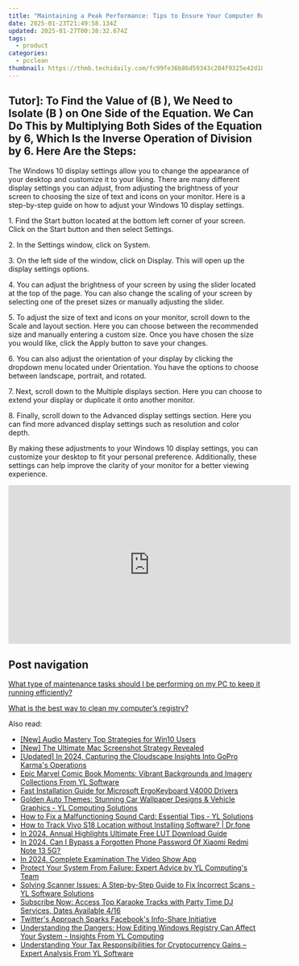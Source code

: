 ```yaml
---
title: "Maintaining a Peak Performance: Tips to Ensure Your Computer Runs Seamlessly - YL Software"
date: 2025-01-23T21:49:58.134Z
updated: 2025-01-27T00:38:32.674Z
tags:
  - product
categories:
  - pcclean
thumbnail: https://thmb.techidaily.com/fc99fe36b86d59343c284f9325e42d18bed568fbce4953c66b51cbd30def1721.jpg
---
```


## Tutor]: To Find the Value of \(B \), We Need to Isolate \(B \) on One Side of the Equation. We Can Do This by Multiplying Both Sides of the Equation by 6, Which Is the Inverse Operation of Division by 6. Here Are the Steps:

The Windows 10 display settings allow you to change the appearance of your desktop and customize it to your liking. There are many different display settings you can adjust, from adjusting the brightness of your screen to choosing the size of text and icons on your monitor. Here is a step-by-step guide on how to adjust your Windows 10 display settings. 

1\. Find the Start button located at the bottom left corner of your screen. Click on the Start button and then select Settings.

2\. In the Settings window, click on System.

3\. On the left side of the window, click on Display. This will open up the display settings options. 

4\. You can adjust the brightness of your screen by using the slider located at the top of the page. You can also change the scaling of your screen by selecting one of the preset sizes or manually adjusting the slider.

5\. To adjust the size of text and icons on your monitor, scroll down to the Scale and layout section. Here you can choose between the recommended size and manually entering a custom size. Once you have chosen the size you would like, click the Apply button to save your changes.

6\. You can also adjust the orientation of your display by clicking the dropdown menu located under Orientation. You have the options to choose between landscape, portrait, and rotated.

7\. Next, scroll down to the Multiple displays section. Here you can choose to extend your display or duplicate it onto another monitor.

8\. Finally, scroll down to the Advanced display settings section. Here you can find more advanced display settings such as resolution and color depth. 

By making these adjustments to your Windows 10 display settings, you can customize your desktop to fit your personal preference. Additionally, these settings can help improve the clarity of your monitor for a better viewing experience.

<!-- affiliate ads begin -->
<iframe width="560" height="315" src="https://www.youtube.com/embed/rdNq2Sp031s?si=3FcJa3dQLraUDHKv" title="YouTube video player" frameborder="0" allow="accelerometer; autoplay; clipboard-write; encrypted-media; gyroscope; picture-in-picture; web-share" referrerpolicy="strict-origin-when-cross-origin" allowfullscreen></iframe>
<!-- affiliate ads end -->

## Post navigation

[What type of maintenance tasks should I be performing on my PC to keep it running efficiently?](https://tools.techidaily.com/pcclean/products/)

[What is the best way to clean my computer’s registry?](https://tools.techidaily.com/pcclean/products/)

<ins class="adsbygoogle"
     style="display:block"
     data-ad-format="autorelaxed"
     data-ad-client="ca-pub-7571918770474297"
     data-ad-slot="1223367746"></ins>

<ins class="adsbygoogle"
     style="display:block"
     data-ad-client="ca-pub-7571918770474297"
     data-ad-slot="8358498916"
     data-ad-format="auto"
     data-full-width-responsive="true"></ins>

<span class="atpl-alsoreadstyle">Also read:</span>
<div><ul>
<li><a href="https://fox-links.techidaily.com/new-audio-mastery-top-strategies-for-win10-users/"><u>[New] Audio Mastery Top Strategies for Win10 Users</u></a></li>
<li><a href="https://screen-activity-recording.techidaily.com/new-the-ultimate-mac-screenshot-strategy-revealed/"><u>[New] The Ultimate Mac Screenshot Strategy Revealed</u></a></li>
<li><a href="https://fox-cloud.techidaily.com/updated-in-2024-capturing-the-cloudscape-insights-into-gopro-karmas-operations/"><u>[Updated] In 2024, Capturing the Cloudscape Insights Into GoPro Karma's Operations</u></a></li>
<li><a href="https://win-updates.techidaily.com/epic-marvel-comic-book-moments-vibrant-backgrounds-and-imagery-collections-from-yl-software/"><u>Epic Marvel Comic Book Moments: Vibrant Backgrounds and Imagery Collections From YL Software</u></a></li>
<li><a href="https://hardware-help.techidaily.com/fast-installation-guide-for-microsoft-ergokeyboard-v4000-drivers/"><u>Fast Installation Guide for Microsoft ErgoKeyboard V4000 Drivers</u></a></li>
<li><a href="https://win-updates.techidaily.com/golden-auto-themes-stunning-car-wallpaper-designs-and-vehicle-graphics-yl-computing-solutions/"><u>Golden Auto Themes: Stunning Car Wallpaper Designs & Vehicle Graphics - YL Computing Solutions</u></a></li>
<li><a href="https://win-updates.techidaily.com/how-to-fix-a-malfunctioning-sound-card-essential-tips-yl-solutions/"><u>How to Fix a Malfunctioning Sound Card: Essential Tips - YL Solutions</u></a></li>
<li><a href="https://android-location-track.techidaily.com/how-to-track-vivo-s18-location-without-installing-software-drfone-by-drfone-virtual-android/"><u>How to Track Vivo S18 Location without Installing Software? | Dr.fone</u></a></li>
<li><a href="https://extra-lessons.techidaily.com/in-2024-annual-highlights-ultimate-free-lut-download-guide/"><u>In 2024, Annual Highlights Ultimate Free LUT Download Guide</u></a></li>
<li><a href="https://unlock-android.techidaily.com/in-2024-can-i-bypass-a-forgotten-phone-password-of-xiaomi-redmi-note-13-5g-by-drfone-android/"><u>In 2024, Can I Bypass a Forgotten Phone Password Of Xiaomi Redmi Note 13 5G?</u></a></li>
<li><a href="https://fox-helps.techidaily.com/in-2024-complete-examination-the-video-show-app/"><u>In 2024, Complete Examination The Video Show App</u></a></li>
<li><a href="https://win-updates.techidaily.com/protect-your-system-from-failure-expert-advice-by-yl-computings-team/"><u>Protect Your System From Failure: Expert Advice by YL Computing's Team</u></a></li>
<li><a href="https://win-updates.techidaily.com/solving-scanner-issues-a-step-by-step-guide-to-fix-incorrect-scans-yl-software-solutions/"><u>Solving Scanner Issues: A Step-by-Step Guide to Fix Incorrect Scans - YL Software Solutions</u></a></li>
<li><a href="https://win-updates.techidaily.com/subscribe-now-access-top-karaoke-tracks-with-party-time-dj-services-dates-available-416/"><u>Subscribe Now: Access Top Karaoke Tracks with Party Time DJ Services, Dates Available 4/16</u></a></li>
<li><a href="https://facebook.techidaily.com/twitters-approach-sparks-facebooks-info-share-initiative/"><u>Twitter's Approach Sparks Facebook's Info-Share Initiative</u></a></li>
<li><a href="https://win-updates.techidaily.com/understanding-the-dangers-how-editing-windows-registry-can-affect-your-system-insights-from-yl-computing/"><u>Understanding the Dangers: How Editing Windows Registry Can Affect Your System - Insights From YL Computing</u></a></li>
<li><a href="https://win-updates.techidaily.com/understanding-your-tax-responsibilities-for-cryptocurrency-gains-expert-analysis-from-yl-software/"><u>Understanding Your Tax Responsibilities for Cryptocurrency Gains – Expert Analysis From YL Software</u></a></li>
</ul></div>

